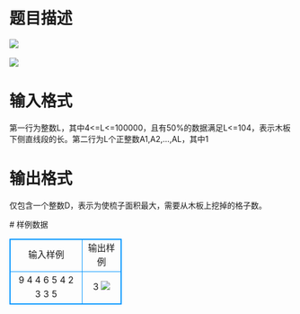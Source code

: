 # 

 
 # 题目描述 
<p>
<img border="0" src="/source/joyoi/tyvj-3642/img/aHR0cDovL3d3dy5qb3lvaS5jbi9wcm9ibGVtL3R5dmotMzY0Mi9wcm9ibGVtc19pbWFnZXMvMjQ5NC8xMjAwXzEuanBn.jpg"><br><br><img border="0" src="/source/joyoi/tyvj-3642/img/aHR0cDovL3d3dy5qb3lvaS5jbi9wcm9ibGVtL3R5dmotMzY0Mi9wcm9ibGVtc19pbWFnZXMvMjQ5NC8xMjAwXzIuanBn.jpg"><br></p> 

 
 # 输入格式 
<p>
第一行为整数L，其中4<=L<=100000，且有50%的数据满足L<=104，表示木板下侧直线段的长。第二行为L个正整数A1,A2,…,AL，其中1<Ai<=108，表示第i段的高度。<br></p> 

 
 # 输出格式 
<p>
仅包含一个整数D，表示为使梳子面积最大，需要从木板上挖掉的格子数。<br></p> 
# 样例数据
<style>
        table,table tr th, table tr td { border:1px solid #0094ff; }
        table { width: 200px; min-height: 25px; line-height: 25px; text-align: center; border-collapse: collapse;}   
    </style>
<table>
	<tr>
		<td>输入样例</td>
		<td>输出样例</td>
	</tr>
<tr><td>9                            
4 4 6 5 4 2 3 3 5
</td><td>
3
<img border="0" src="/source/joyoi/tyvj-3642/img/aHR0cDovL3d3dy5qb3lvaS5jbi9wcm9ibGVtL3R5dmotMzY0Mi9wcm9ibGVtc19pbWFnZXMvMjQ5NC8xMjAwXzMuanBn.jpg">
</td></tr></table>
